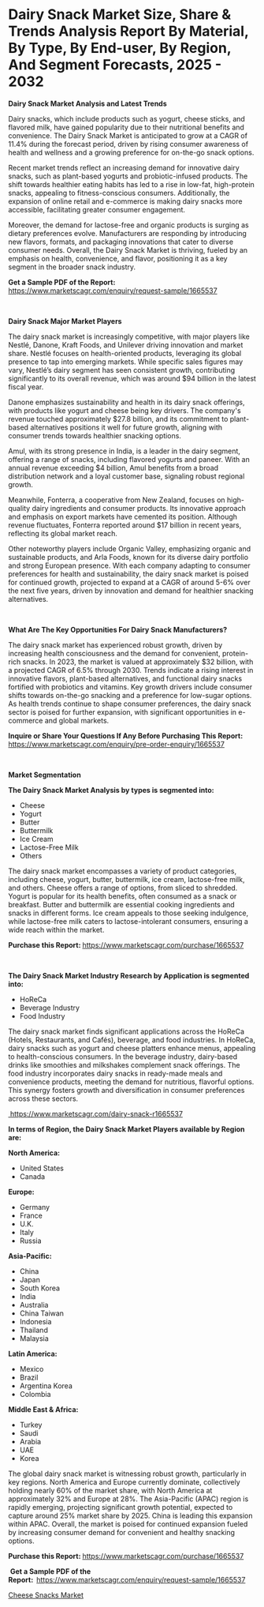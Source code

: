 <p><h1>Dairy Snack Market Size, Share & Trends Analysis Report By Material, By Type, By End-user, By Region, And Segment Forecasts, 2025 - 2032</h1></p><p><strong>Dairy Snack Market Analysis and Latest Trends</strong></p>
<p><p>Dairy snacks, which include products such as yogurt, cheese sticks, and flavored milk, have gained popularity due to their nutritional benefits and convenience. The Dairy Snack Market is anticipated to grow at a CAGR of 11.4% during the forecast period, driven by rising consumer awareness of health and wellness and a growing preference for on-the-go snack options.</p><p>Recent market trends reflect an increasing demand for innovative dairy snacks, such as plant-based yogurts and probiotic-infused products. The shift towards healthier eating habits has led to a rise in low-fat, high-protein snacks, appealing to fitness-conscious consumers. Additionally, the expansion of online retail and e-commerce is making dairy snacks more accessible, facilitating greater consumer engagement.</p><p>Moreover, the demand for lactose-free and organic products is surging as dietary preferences evolve. Manufacturers are responding by introducing new flavors, formats, and packaging innovations that cater to diverse consumer needs. Overall, the Dairy Snack Market is thriving, fueled by an emphasis on health, convenience, and flavor, positioning it as a key segment in the broader snack industry.</p></p>
<p><strong>Get a Sample PDF of the Report:&nbsp;</strong> <a href="https://www.marketscagr.com/enquiry/request-sample/1665537?utm_campaign=2446&utm_medium=2&utm_source=Github&utm_content=ia&utm_term=14022025&utm_id=dairy-snack">https://www.marketscagr.com/enquiry/request-sample/1665537</a></p>
<p>&nbsp;</p>
<p><strong>Dairy Snack Major Market Players</strong></p>
<p><p>The dairy snack market is increasingly competitive, with major players like Nestlé, Danone, Kraft Foods, and Unilever driving innovation and market share. Nestlé focuses on health-oriented products, leveraging its global presence to tap into emerging markets. While specific sales figures may vary, Nestlé’s dairy segment has seen consistent growth, contributing significantly to its overall revenue, which was around $94 billion in the latest fiscal year.</p><p>Danone emphasizes sustainability and health in its dairy snack offerings, with products like yogurt and cheese being key drivers. The company's revenue touched approximately $27.8 billion, and its commitment to plant-based alternatives positions it well for future growth, aligning with consumer trends towards healthier snacking options.</p><p>Amul, with its strong presence in India, is a leader in the dairy segment, offering a range of snacks, including flavored yogurts and paneer. With an annual revenue exceeding $4 billion, Amul benefits from a broad distribution network and a loyal customer base, signaling robust regional growth.</p><p>Meanwhile, Fonterra, a cooperative from New Zealand, focuses on high-quality dairy ingredients and consumer products. Its innovative approach and emphasis on export markets have cemented its position. Although revenue fluctuates, Fonterra reported around $17 billion in recent years, reflecting its global market reach.</p><p>Other noteworthy players include Organic Valley, emphasizing organic and sustainable products, and Arla Foods, known for its diverse dairy portfolio and strong European presence. With each company adapting to consumer preferences for health and sustainability, the dairy snack market is poised for continued growth, projected to expand at a CAGR of around 5-6% over the next five years, driven by innovation and demand for healthier snacking alternatives.</p></p>
<p>&nbsp;</p>
<p><strong>What Are The Key Opportunities For Dairy Snack Manufacturers?</strong></p>
<p><p>The dairy snack market has experienced robust growth, driven by increasing health consciousness and the demand for convenient, protein-rich snacks. In 2023, the market is valued at approximately $32 billion, with a projected CAGR of 6.5% through 2030. Trends indicate a rising interest in innovative flavors, plant-based alternatives, and functional dairy snacks fortified with probiotics and vitamins. Key growth drivers include consumer shifts towards on-the-go snacking and a preference for low-sugar options. As health trends continue to shape consumer preferences, the dairy snack sector is poised for further expansion, with significant opportunities in e-commerce and global markets.</p></p>
<p><strong>Inquire or Share Your Questions If Any Before Purchasing This Report:</strong> <a href="https://www.marketscagr.com/enquiry/pre-order-enquiry/1665537?utm_campaign=2446&utm_medium=2&utm_source=Github&utm_content=ia&utm_term=14022025&utm_id=dairy-snack">https://www.marketscagr.com/enquiry/pre-order-enquiry/1665537</a></p>
<p>&nbsp;</p>
<p><strong>Market Segmentation</strong></p>
<p><strong>The Dairy Snack Market Analysis by types is segmented into:</strong></p>
<p><ul><li>Cheese</li><li>Yogurt</li><li>Butter</li><li>Buttermilk</li><li>Ice Cream</li><li>Lactose-Free Milk</li><li>Others</li></ul></p>
<p><p>The dairy snack market encompasses a variety of product categories, including cheese, yogurt, butter, buttermilk, ice cream, lactose-free milk, and others. Cheese offers a range of options, from sliced to shredded. Yogurt is popular for its health benefits, often consumed as a snack or breakfast. Butter and buttermilk are essential cooking ingredients and snacks in different forms. Ice cream appeals to those seeking indulgence, while lactose-free milk caters to lactose-intolerant consumers, ensuring a wide reach within the market.</p></p>
<p><strong>Purchase this Report:&nbsp;</strong><a href="https://www.marketscagr.com/purchase/1665537?utm_campaign=2446&utm_medium=2&utm_source=Github&utm_content=ia&utm_term=14022025&utm_id=dairy-snack">https://www.marketscagr.com/purchase/1665537</a></p>
<p>&nbsp;</p>
<p><strong>The Dairy Snack Market Industry Research by Application is segmented into:</strong></p>
<p><ul><li>HoReCa</li><li>Beverage Industry</li><li>Food Industry</li></ul></p>
<p><p>The dairy snack market finds significant applications across the HoReCa (Hotels, Restaurants, and Cafés), beverage, and food industries. In HoReCa, dairy snacks such as yogurt and cheese platters enhance menus, appealing to health-conscious consumers. In the beverage industry, dairy-based drinks like smoothies and milkshakes complement snack offerings. The food industry incorporates dairy snacks in ready-made meals and convenience products, meeting the demand for nutritious, flavorful options. This synergy fosters growth and diversification in consumer preferences across these sectors.</p></p>
<p><a href="https://www.marketscagr.com/dairy-snack-r1665537?utm_campaign=2446&utm_medium=2&utm_source=Github&utm_content=ia&utm_term=14022025&utm_id=dairy-snack">&nbsp;https://www.marketscagr.com/dairy-snack-r1665537</a></p>
<p><strong>In terms of Region, the Dairy Snack Market Players available by Region are:</strong></p>
<p>
    <p> <strong> North America: </strong>
        <ul>
            <li>United States</li>
            <li>Canada</li>
        </ul>
        </p> 
    <p> <strong> Europe: </strong>
        <ul>
            <li>Germany</li>
            <li>France</li>
            <li>U.K.</li>
            <li>Italy</li>
            <li>Russia</li>
        </ul>
        </p> 
    <p> <strong> Asia-Pacific: </strong>
        <ul>
            <li>China</li>
            <li>Japan</li>
            <li>South Korea</li>
            <li>India</li>
            <li>Australia</li>
            <li>China Taiwan</li>
            <li>Indonesia</li>
            <li>Thailand</li>
            <li>Malaysia</li>
        </ul>
        </p> 
    <p> <strong> Latin America: </strong>
        <ul>
            <li>Mexico</li>
            <li>Brazil</li>
            <li>Argentina Korea</li>
            <li>Colombia</li>
        </ul>
        </p> 
    <p> <strong> Middle East & Africa: </strong>
        <ul>
            <li>Turkey</li>
            <li>Saudi</li>
            <li>Arabia</li>
            <li>UAE</li>
            <li>Korea</li>
        </ul>
    </p>
    </p>
<p><p>The global dairy snack market is witnessing robust growth, particularly in key regions. North America and Europe currently dominate, collectively holding nearly 60% of the market share, with North America at approximately 32% and Europe at 28%. The Asia-Pacific (APAC) region is rapidly emerging, projecting significant growth potential, expected to capture around 25% market share by 2025. China is leading this expansion within APAC. Overall, the market is poised for continued expansion fueled by increasing consumer demand for convenient and healthy snacking options.</p></p>
<p><strong>Purchase this Report: </strong><a href="https://www.marketscagr.com/purchase/1665537?utm_campaign=2446&utm_medium=2&utm_source=Github&utm_content=ia&utm_term=14022025&utm_id=dairy-snack">https://www.marketscagr.com/purchase/1665537</a></p>
<p>&nbsp;<strong>Get a Sample PDF of the Report:&nbsp;&nbsp;</strong><a href="https://www.marketscagr.com/enquiry/request-sample/1665537?utm_campaign=2446&utm_medium=2&utm_source=Github&utm_content=ia&utm_term=14022025&utm_id=dairy-snack">https://www.marketscagr.com/enquiry/request-sample/1665537</a></p>
<p><strong></strong></p>
<p><p><a href="https://github.com/schwminh2001101/Market-Research-Report-List-1/blob/main/cheese-snacks-market.md?utm_campaign=2446&utm_medium=2&utm_source=Github&utm_content=ia&utm_term=14022025&utm_id=dairy-snack">Cheese Snacks Market</a></p></p>